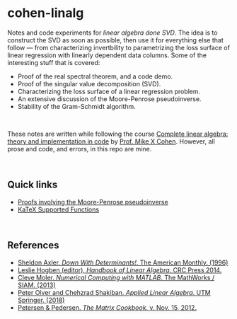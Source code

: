 # cohen-linalg


Notes and code experiments for *linear algebra done SVD*. The idea is to construct the SVD as soon as possible, then use it for everything else that follow &mdash; from characterizing invertbility to parametrizing the loss surface of linear regression with linearly dependent data columns. Some of the interesting stuff that is covered:
  * Proof of the real spectral theorem, and a code demo.
  * Proof of the singular value decomposition (SVD). 
  * Characterizing the loss surface of a linear regression problem.
  * An extensive discussion of the Moore-Penrose pseudoinverse.
  * Stability of the Gram-Schmidt algorithm.

<br>

These notes are written while following the course [Complete linear algebra: theory and implementation in code](https://www.udemy.com/course/linear-algebra-theory-and-implementation/) by [Prof. Mike X Cohen](http://mikexcohen.com/). However, all prose and code, and errors, in this repo are mine.

<br>

## Quick links

* [Proofs involving the Moore-Penrose pseudoinverse](https://en.wikipedia.org/wiki/Proofs_involving_the_Moore%E2%80%93Penrose_inverse)
* [KaTeX Supported Functions](https://katex.org/docs/supported.html)


<br>

## References
* [Sheldon Axler. *Down With Determinants!*. The American Monthly. (1996)](https://www.maa.org/sites/default/files/pdf/awards/Axler-Ford-1996.pdf)
* [Leslie Hogben (editor), *Handbook of Linear Algebra*. CRC Press 2014.](https://www.oreilly.com/library/view/handbook-of-linear/9781466507296/)
* [Cleve Moler. *Numerical Computing with MATLAB*. The MathWorks / SIAM. (2013)](https://www.mathworks.com/moler/index_ncm.html)
* [Peter Olver and Chehzrad Shakiban. *Applied Linear Algebra*. UTM Springer. (2018)](https://www-users.math.umn.edu/~olver/books.html)
* [Petersen & Pedersen. *The Matrix Cookbook*. v. Nov. 15, 2012.](https://www.math.uwaterloo.ca/~hwolkowi/matrixcookbook.pdf)
